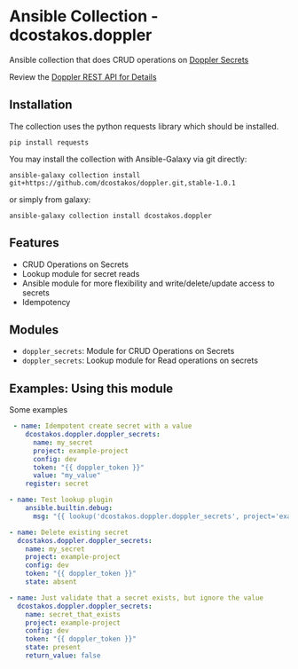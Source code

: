 # Ansible Collection - dcostakos.doppler

Ansible collection that does CRUD operations on [Doppler Secrets](https://www.doppler.com/)

Review the [Doppler REST API for Details](https://docs.doppler.com/reference/api)

## Installation
The collection uses the python requests library which should be installed.

```
pip install requests
```

You may install the collection with Ansible-Galaxy via git directly:
```
ansible-galaxy collection install git+https://github.com/dcostakos/doppler.git,stable-1.0.1
```
or simply from galaxy:
```
ansible-galaxy collection install dcostakos.doppler
```

## Features
- CRUD Operations on Secrets
- Lookup module for secret reads
- Ansible module for more flexibility and write/delete/update access to secrets
- Idempotency

## Modules

- `doppler_secrets`: Module for CRUD Operations on Secrets
- `doppler_secrets`: Lookup module for Read operations on secrets

## Examples: Using this module

Some examples

```yaml
 - name: Idempotent create secret with a value
    dcostakos.doppler.doppler_secrets:
      name: my_secret
      project: example-project
      config: dev
      token: "{{ doppler_token }}"
      value: "my_value"
    register: secret
```

```yaml
- name: Test lookup plugin
    ansible.builtin.debug:
      msg: "{{ lookup('dcostakos.doppler.doppler_secrets', project='example-project', token=doppler_token, config='dev', name='my_secret') }}"

```

```yaml
- name: Delete existing secret
  dcostakos.doppler.doppler_secrets:
    name: my_secret
    project: example-project
    config: dev
    token: "{{ doppler_token }}"
    state: absent
```


```yaml
- name: Just validate that a secret exists, but ignore the value
  dcostakos.doppler.doppler_secrets:
    name: secret_that_exists
    project: example-project
    config: dev
    token: "{{ doppler_token }}"
    state: present
    return_value: false
```

